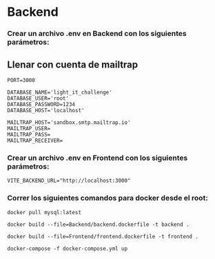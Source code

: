 <h1>Backend</h1>

### Crear un archivo .env en Backend con los siguientes parámetros:
## Llenar con cuenta de mailtrap

```
PORT=3000

DATABASE_NAME='light_it_challenge'
DATABASE_USER='root'
DATABASE_PASSWORD=1234
DATABASE_HOST='localhost'

MAILTRAP_HOST='sandbox.smtp.mailtrap.io'
MAILTRAP_USER=
MAILTRAP_PASS=
MAILTRAP_RECEIVER=
```

### Crear un archivo .env en Frontend con los siguientes parámetros:

```
VITE_BACKEND_URL="http://localhost:3000"
```

### Correr los siguientes comandos para docker desde el root:

```
docker pull mysql:latest
```

```
docker build --file=Backend/backend.dockerfile -t backend .
```

```
docker build --file=Frontend/frontend.dockerfile -t frontend .
```

```
docker-compose -f docker-compose.yml up
```